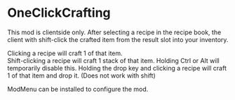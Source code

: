 # OneClickCrafting

This mod is clientside only.
After selecting a recipe in the recipe book, the client with shift-click the crafted item from the result slot into your inventory.

Clicking a recipe will craft 1 of that item.  
Shift-clicking a recipe will craft 1 stack of that item.
Holding Ctrl or Alt will temporarily disable this.
Holding the drop key and clicking a recipe will craft 1 of that item and drop it. (Does not work with shift)

ModMenu can be installed to configure the mod.